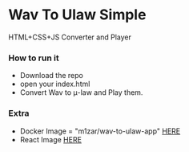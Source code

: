 # Wav To Ulaw Simple

HTML+CSS+JS Converter and Player

### How to run it
- Download the repo
- open your index.html
- Convert Wav to μ-law and Play them.



### Extra
- Docker Image = "m1zar/wav-to-ulaw-app" [HERE](https://hub.docker.com/repository/docker/m1zar/wav-to-ulaw-app/general)
- React Image [HERE](https://github.com/Mizar-Contasti/wav-to-ulaw)
